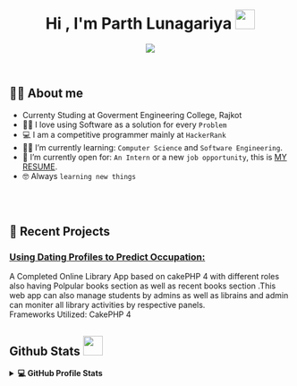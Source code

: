 <h1 align="center">Hi , I'm Parth Lunagariya <img src="https://media.giphy.com/media/hvRJCLFzcasrR4ia7z/giphy.gif" width="35"></h1>
<p align="center">
  <a href="https://github.com/DenverCoder1/readme-typing-svg"><img src="https://readme-typing-svg.herokuapp.com?lines=Computer+Science+Student;Competitive+Programmer;DS%20|%20Algorithms%20|%20OOP%20;Always%20learning%20new%20things&center=true&width=500&height=50"></a>
</p>


<br>




## :sassy_man:  About me
- Currenty Studing at Goverment Engineering College, Rajkot
- :technologist: I love using Software as a solution for every `Problem`
- :computer: I am a competitive programmer mainly at `HackerRank`
- :student: I’m currently learning: `Computer Science` and `Software Engineering`.
- :thinking: I’m currently open for: `An Intern` or a new `job opportunity`, this is [MY RESUME](https://drive.google.com/file/d/177uN1vxwHAC4VQbJN-qm-ZusSRsqe6GK/view?usp=drivesdk).
- :nerd_face: Always `learning new things`

<br>


<br>
  
  
<p>

## 📝 Recent Projects
### [ Using Dating Profiles to Predict Occupation: ](https://github.com/Pruthvik1/Library-Management-System)<br>
A Completed Online Library App based on cakePHP 4  with different roles also having Polpular books section as well as recent books section .This web app can also manage students by admins as well as librains and admin can moniter all library activities by respective panels.<br>
Frameworks Utilized: CakePHP 4


</p>


## Github Stats <img src = "https://i.pinimg.com/originals/65/c4/f4/65c4f452571be1261e9c623f7da488ac.gif" width = 35px>


<details> 
  <summary><b>💻 GitHub Profile Stats</b></summary>
  <br/>
  <p align="center">
    <a href="https://github.com/Pruthvik1/github-readme-stats"><img alt="Parth's Github Stats" src="https://github-readme-stats.vercel.app/api?username=Pruthvik1&show_icons=true&count_private=true&theme=tokyonight" height="192px"/></a>

</details>



<br/>



